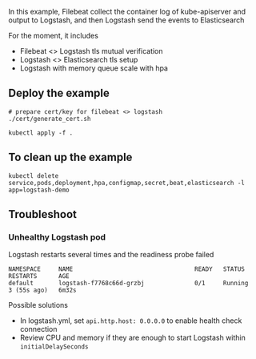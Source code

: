 In this example, Filebeat collect the container log of kube-apiserver and output to Logstash, and then Logstash send the events to Elasticsearch

For the moment, it includes
- Filebeat <> Logstash tls mutual verification
- Logstash <> Elasticsearch tls setup
- Logstash with memory queue scale with hpa

## Deploy the example
```
# prepare cert/key for filebeat <> logstash
./cert/generate_cert.sh

kubectl apply -f .
```

## To clean up the example
```
kubectl delete service,pods,deployment,hpa,configmap,secret,beat,elasticsearch -l app=logstash-demo
```

## Troubleshoot

### Unhealthy Logstash pod

Logstash restarts several times and the readiness probe failed
```
NAMESPACE     NAME                                  READY   STATUS    RESTARTS      AGE
default       logstash-f7768c66d-grzbj              0/1     Running   3 (55s ago)   6m32s
```

Possible solutions
- In logstash.yml, set `api.http.host: 0.0.0.0` to enable health check connection
- Review CPU and memory if they are enough to start Logstash within `initialDelaySeconds`
